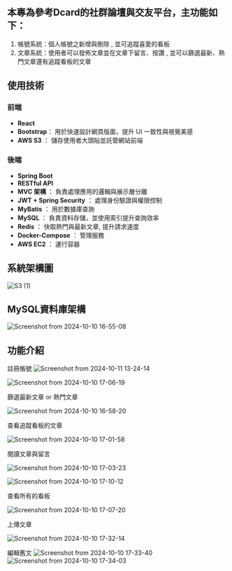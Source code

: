 ## 本專為參考Dcard的社群論壇與交友平台，主功能如下：

1. 帳號系統：個人帳號之新增與刪除 , 並可追蹤喜愛的看板
2. 文章系統：使用者可以發佈文章並在文章下留言、按讚 , 並可以篩選最新、熱門文章還有追蹤看板的文章



## 使用技術

### 前端

- **React**
- **Bootstrap**： 用於快速設計網頁版面，提升 UI 一致性與視覺美感
- **AWS S3** ： 儲存使用者大頭貼並託管網站前端

### 後端

- **Spring Boot**
- **RESTful API**
- **MVC 架構** ： 負責處理應用的邏輯與展示層分離
- **JWT + Spring Security** ： 處理身份驗證與權限控制
- **MyBatis** ： 用於數據庫查詢
- **MySQL** ： 負責資料存儲，並使用索引提升查詢效率
- **Redis** ： 快取熱門與最新文章, 提升請求速度
- **Docker-Compose** ： 管理服務
- **AWS EC2** ： 運行容器

## 系統架構圖
![S3 (1)](https://github.com/user-attachments/assets/ec2cd918-5d73-4890-b9aa-89cd824f2070)


## **MySQL資料庫架構**



![Screenshot from 2024-10-10 16-55-08](https://github.com/user-attachments/assets/6ffdbaf0-1430-4bac-bcab-485de07d3120)


## **功能介紹**



註冊帳號
![Screenshot from 2024-10-11 13-24-14](https://github.com/user-attachments/assets/e008a2fc-e31d-4a96-9c71-b58186cf4ee6)

![Screenshot from 2024-10-10 17-06-19](https://github.com/user-attachments/assets/c3516d06-b67f-43f5-85c6-610877143c83)



篩選最新文章  or 熱門文章

![Screenshot from 2024-10-10 16-58-20](https://github.com/user-attachments/assets/ab6c1f35-bdfb-4f73-a847-b3af232a03f0)


查看追蹤看板的文章

![Screenshot from 2024-10-10 17-01-58](https://github.com/user-attachments/assets/194fb5d1-80e1-44b7-b85a-d97088505dbb)


閱讀文章與留言

![Screenshot from 2024-10-10 17-03-23](https://github.com/user-attachments/assets/e753ff0f-f759-4698-945b-734fa0a576ed)

![Screenshot from 2024-10-10 17-10-12](https://github.com/user-attachments/assets/a21f3f3e-8545-4891-990c-136635e04ced)



查看所有的看板

![Screenshot from 2024-10-10 17-07-20](https://github.com/user-attachments/assets/d0db628c-85c2-422b-965e-9e3af4d2ea19)


上傳文章

![Screenshot from 2024-10-10 17-32-14](https://github.com/user-attachments/assets/9777bebd-6ad9-468b-a9ec-ce76ee58eac6)


編輯舊文
![Screenshot from 2024-10-10 17-33-40](https://github.com/user-attachments/assets/5db53c9c-c0c5-4aec-8721-c646320f4791)
![Screenshot from 2024-10-10 17-34-03](https://github.com/user-attachments/assets/2f11f911-9218-4784-9dd7-2caf1306aa43)


